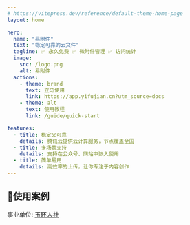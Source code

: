 ```yaml
---
# https://vitepress.dev/reference/default-theme-home-page
layout: home

hero:
  name: "易附件"
  text: "稳定可靠的云文件"
  tagline: ✅ 永久免费 ✅ 微附件管理 ✅ 访问统计
  image:
    src: /logo.png
    alt: 易附件
  actions:
    - theme: brand
      text: 立马使用
      link: https://app.yifujian.cn?utm_source=docs
    - theme: alt
      text: 使用教程
      link: /guide/quick-start

features:
  - title: 稳定又可靠
    details: 腾讯云提供云计算服务，节点覆盖全国
  - title: 多场景支持
    details: 支持在公众号、网站中嵌入使用
  - title: 简单易用
    details: 高效率的上传，让你专注于内容创作
---
```



## 🤝使用案例


事业单位: [玉环人社](./case/yuhuanrenshe)